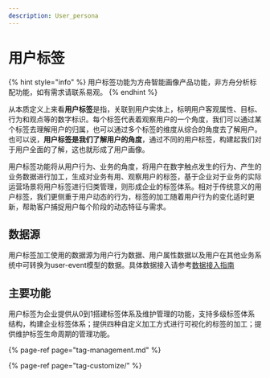 ```yaml
---
description: User_persona
---
```


# 用户标签



{% hint style="info" %}
用户标签功能为方舟智能画像产品功能，非方舟分析标配功能，如有需求请联系易观。
{% endhint %}

从本质定义上来看**用户标签**是指，关联到用户实体上，标明用户客观属性、目标、行为和观点等的数字标识。每个标签代表着观察用户的一个角度，我们可以通过某个标签去理解用户的归属，也可以通过多个标签的维度从综合的角度去了解用户。也可以说，**用户标签是我们了解用户的角度**，通过不同的用户标签，构建起我们对于用户全面的了解，这也就形成了用户画像。

用户标签功能将从用户行为、业务的角度，将用户在数字触点发生的行为、产生的业务数据进行加工，生成对业务有用、观察用户的标签，基于企业对于业务的实际运营场景将用户标签进行归类管理，则形成企业的标签体系。相对于传统意义的用户标签，我们更侧重于用户动态的行为，标签的加工随着用户行为的变化适时更新，帮助客户捕捉用户每个阶段的动态特征与需求。



## 数据源

用户标签加工使用的数据源为用户行为数据、用户属性数据以及用户在其他业务系统中可转换为user-event模型的数据。具体数据接入请参考[数据接入指南](https://app.gitbook.com/@analysys/s/ark/integration/prepare/@drafts)

## 主要功能

用户标签为企业提供从0到1搭建标签体系及维护管理的功能，支持多级标签体系结构，构建企业标签体系；提供四种自定义加工方式进行可视化的标签的加工；提供维护标签生命周期的管理功能。

{% page-ref page="tag-management.md" %}

{% page-ref page="tag-customize/" %}




